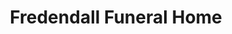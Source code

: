 ---
title: "Fredendall Funeral Home"
url: /altamont/fredendall-funeral-home/
shop: funeral directors
---